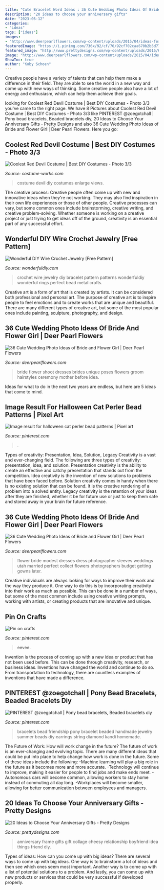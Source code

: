 ```yaml
---
title: "Cute Bracelet Word Ideas : 36 Cute Wedding Photo Ideas Of Bride And Flower Girl"
description: "20 ideas to choose your anniversary gifts"
date: "2023-05-12"
categories:
- "ideas"
tags: ["ideas"]
images:
- "http://www.deerpearlflowers.com/wp-content/uploads/2015/04/ideas-for-wedding-photos-bride-and-flower-girl.jpg"
featuredImage: "https://i.pinimg.com/736x/92/cf/70/92cf702caa670b2b5d7731763f205d67.jpg"
featured_image: "http://www.prettydesigns.com/wp-content/uploads/2015/06/Photo-Frame.jpg"
image: "http://www.deerpearlflowers.com/wp-content/uploads/2015/04/ideas-for-wedding-photos-bride-and-flower-girl.jpg"
ShowToc: true
author: "Koby Schoen"
---
```



Creative people have a variety of talents that can help them make a difference in their field. They are able to see the world in a new way and come up with new ways of thinking. Some creative people also have a lot of energy and enthusiasm, which can help them achieve their goals.

	

		
looking for Coolest Red Devil Costume | Best DIY Costumes - Photo 3/3 you've came to the right page. We have 8 Pictures about Coolest Red Devil Costume | Best DIY Costumes - Photo 3/3 like PINTEREST @zoegotchall | Pony bead bracelets, Beaded bracelets diy, 20 Ideas to Choose Your Anniversary Gifts - Pretty Designs and also 36 Cute Wedding Photo Ideas of Bride and Flower Girl | Deer Pearl Flowers. Here you go:
		
    
## Coolest Red Devil Costume | Best DIY Costumes - Photo 3/3

<img loading=lazy src="https://photos.costume-works.com/full/red_devil2.jpg" onerror="this.onerror=null;this.src='https://tse3.mm.bing.net/th?id=OIP.I_Q1xj3LbvmftIR521NHfQHaNc&amp;pid=15.1';" alt="Coolest Red Devil Costume | Best DIY Costumes - Photo 3/3">

_Source: costume-works.com_

>costume devil diy costumes enlarge views. 

	

The creative process:
Creative people often come up with new and innovative ideas when they're not working. They may also find inspiration in their own life experiences or those of other people. Creative processes can vary, but some common ones include brainstorming, creative writing, and creative problem-solving. Whether someone is working on a creative project or just trying to get ideas off of the ground, creativity is an essential part of any successful effort.

    
## Wonderful DIY Wire Crochet Jewelry [Free Pattern]

<img loading=lazy src="https://cdn.wonderfuldiy.com/wp-content/uploads/2015/04/wire-crochet-bracelet.jpg" onerror="this.onerror=null;this.src='https://tse3.mm.bing.net/th?id=OIP.TnHsyqWoN9GKHxAIwpviGwHaJ4&amp;pid=15.1';" alt="Wonderful DIY Wire Crochet Jewelry [Free Pattern]">

_Source: wonderfuldiy.com_

>crochet wire jewelry diy bracelet pattern patterns wonderfuldiy wonderful rings perfect bead metal crafts. 

	

Creative art is a form of art that is created by artists. It can be considered both professional and personal art. The purpose of creative art is to inspire people to feel emotions and to create works that are unique and beautiful. There are many different types of creative art, but some of the most popular ones include painting, sculpture, photography, and design.

    
## 36 Cute Wedding Photo Ideas Of Bride And Flower Girl | Deer Pearl Flowers

<img loading=lazy src="http://www.deerpearlflowers.com/wp-content/uploads/2015/04/wedding-shoot-ideas-bride-and-flower-girl.jpg" onerror="this.onerror=null;this.src='https://tse4.mm.bing.net/th?id=OIP.7XwmpaQPEnGZdcMS_hU6SgHaLH&amp;pid=15.1';" alt="36 Cute Wedding Photo Ideas of Bride and Flower Girl | Deer Pearl Flowers">

_Source: deerpearlflowers.com_

>bride flower shoot dresses brides unique poses flowers groom hairstyles ceremony mother before idea. 

	

Ideas for what to do in the next two years are endless, but here are 5 ideas that come to mind. 

    
## Image Result For Halloween Cat Perler Bead Patterns | Pixel Art

<img loading=lazy src="https://i.pinimg.com/736x/92/cf/70/92cf702caa670b2b5d7731763f205d67.jpg" onerror="this.onerror=null;this.src='https://tse4.mm.bing.net/th?id=OIP.TlIl5Tg9zG1dluUppJ0OowHaKX&amp;pid=15.1';" alt="Image result for halloween cat perler bead patterns | Pixel art">

_Source: pinterest.com_

>. 

	

Types of creativity: Presentation, Idea, Solution, Legacy
Creativity is a vast and ever-changing field. The following are three types of creativity: presentation, idea, and solution. Presentation creativity is the ability to create an effective and catchy presentation that stands out from the competition. Idea creativity is the invention of new solutions to problems that have been faced before. Solution creativity comes in handy when there is no existing solution that can be found. It is the creative rendering of a problem into a solved entity. Legacy creativity is the retention of your ideas after they are finished, whether it be for future use or just to keep them safe and stored away in your brain for future reference.

    
## 36 Cute Wedding Photo Ideas Of Bride And Flower Girl | Deer Pearl Flowers

<img loading=lazy src="http://www.deerpearlflowers.com/wp-content/uploads/2015/04/ideas-for-wedding-photos-bride-and-flower-girl.jpg" onerror="this.onerror=null;this.src='https://tse2.mm.bing.net/th?id=OIP.keFntJtQeGHeGkQfgA-ZRwHaLH&amp;pid=15.1';" alt="36 Cute Wedding Photo Ideas of Bride and Flower Girl | Deer Pearl Flowers">

_Source: deerpearlflowers.com_

>flower bride modest dresses dress photographer sleeves weddings utah married perfect collect flowers photographers budget getting gowns later. 

	

Creative individuals are always looking for ways to improve their work and the way they produce it. One way to do this is by incorporating creativity into their work as much as possible. This can be done in a number of ways, but some of the most common include using creative writing prompts, working with artists, or creating products that are innovative and unique.

    
## Pin On Crafts

<img loading=lazy src="https://i.pinimg.com/736x/a3/7b/97/a37b970c18149387c8fb53d4762dfd58.jpg" onerror="this.onerror=null;this.src='https://tse1.mm.bing.net/th?id=OIP.bgJfK_DxgATzB5J0JVprJQHaLH&amp;pid=15.1';" alt="Pin on crafts">

_Source: pinterest.com_

>eevee. 

	

Invention is the process of coming up with a new idea or product that has not been used before. This can be done through creativity, research, or business ideas. Inventions have changed the world and continue to do so. From transportation to technology, there are countless examples of inventions that have made a difference.

    
## PINTEREST @zoegotchall | Pony Bead Bracelets, Beaded Bracelets Diy

<img loading=lazy src="https://i.pinimg.com/736x/34/9e/1c/349e1c77d01d73e69ff4dfebcbdb2efa.jpg" onerror="this.onerror=null;this.src='https://tse4.mm.bing.net/th?id=OIP.lRf2-lsbdKL-H5FEAS-RGQHaJ3&amp;pid=15.1';" alt="PINTEREST @zoegotchall | Pony bead bracelets, Beaded bracelets diy">

_Source: pinterest.com_

>bracelets bead friendship pony bracelet beaded handmade jewelry summer beads diy earrings string diamond kandi homemade. 

	

The Future of Work: How will work change in the future?
The future of work is an ever-changing and evolving topic. There are many different ideas that could be put into place to help change how work is done in the future. Some of these ideas include the following: 
-Machine learning will play a big role in the future as it becomes more and more accurate. 
-Technology will continue to improve, making it easier for people to find jobs and make ends meet. 
-Autonomous cars will become common, allowing workers to stay home instead of commuting all day long. 
-Workplaces will become smaller, allowing for better communication between employees and managers.

    
## 20 Ideas To Choose Your Anniversary Gifts - Pretty Designs

<img loading=lazy src="http://www.prettydesigns.com/wp-content/uploads/2015/06/Photo-Frame.jpg" onerror="this.onerror=null;this.src='https://tse3.mm.bing.net/th?id=OIP.Q4T0GwM3vH_PCg8azBS8eQHaJ3&amp;pid=15.1';" alt="20 Ideas to Choose Your Anniversary Gifts - Pretty Designs">

_Source: prettydesigns.com_

>anniversary frame gifts gift collage cheesy relationship boyfriend idea things friend diy. 

	

Types of ideas: How can you come up with big ideas?
There are several ways to come up with big ideas. One way is to brainstorm a lot of ideas and then see which ones seem most important. Another way is to come up with a list of potential solutions to a problem. And lastly, you can come up with new products or services that could be very successful if developed properly.

